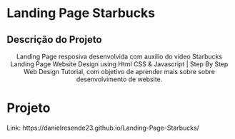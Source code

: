 # Landing Page Starbucks
## Descrição do Projeto
<p align="center">Landing Page resposiva desenvolvida com auxilio do video Starbucks Landing Page Website Design using Html CSS & Javascript | Step By Step Web Design Tutorial, com objetivo de aprender mais sobre sobre desenvolvimento de website. </p>



# Projeto 
<p> Link: https://danielresende23.github.io/Landing-Page-Starbucks/ </p>
